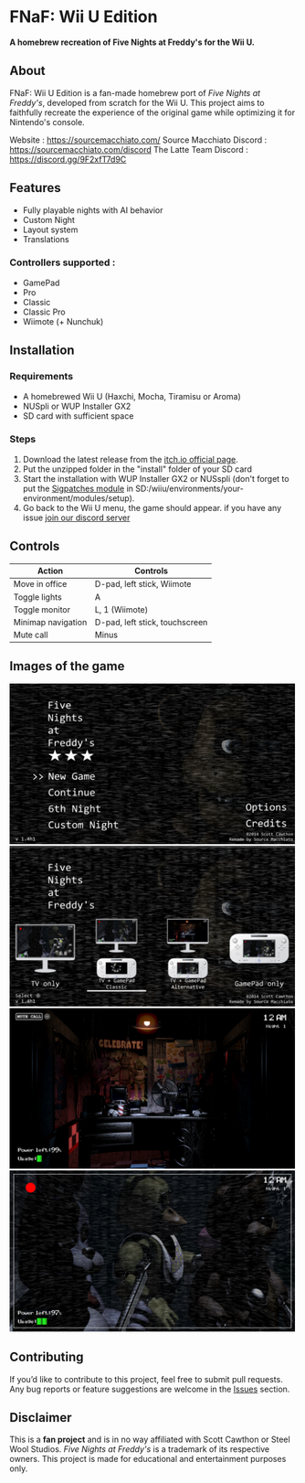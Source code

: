 # FNaF: Wii U Edition

**A homebrew recreation of Five Nights at Freddy's for the Wii U.** <br>
## About
FNaF: Wii U Edition is a fan-made homebrew port of *Five Nights at Freddy's*, developed from scratch for the Wii U. This project aims to faithfully recreate the experience of the original game while optimizing it for Nintendo's console.

Website : https://sourcemacchiato.com/
Source Macchiato Discord : https://sourcemacchiato.com/discord
The Latte Team Discord : https://discord.gg/9F2xfT7d9C
## Features
- Fully playable nights with AI behavior
- Custom Night
- Layout system
- Translations

### Controllers supported :
- GamePad
- Pro
- Classic
- Classic Pro
- Wiimote (+ Nunchuk)

## Installation
### Requirements
- A homebrewed Wii U (Haxchi, Mocha, Tiramisu or Aroma)
- NUSpli or WUP Installer GX2
- SD card with sufficient space

### Steps
1. Download the latest release from the [itch.io official page](https://the-latte-macchiato.itch.io/fnaf-wiiu-edition).
2. Put the unzipped folder in the "install" folder of your SD card
3. Start the installation with WUP Installer GX2 or NUSspli (don't forget to put the [Sigpatches module](https://github.com/marco-calautti/SigpatchesModuleWiiU) in SD:/wiiu/environments/your-environment/modules/setup).
4. Go back to the Wii U menu, the game should appear. if you have any issue [join our discord server](https://discord.com/invite/Swybxyc3kU)

## Controls
| Action                  | Controls                          |
|-------------------------|----------------------------------|
| Move in office         | D-pad, left stick, Wiimote       |
| Toggle lights          | A                                |
| Toggle monitor         | L, 1 (Wiimote)                   |
| Minimap navigation     | D-pad, left stick, touchscreen   |
| Mute call             | Minus                            |


## Images of the game
<img src="/Medias/Cover1.png" width="500"> <img src="/Medias/Cover2.png" width="500"> <img src="/Medias/Cover3.png" width="500"> <img src="/Medias/Cover4.png" width="500">
## Contributing
If you’d like to contribute to this project, feel free to submit pull requests. Any bug reports or feature suggestions are welcome in the [Issues](https://github.com/Source-Macchiato/FNaF-WiiU-SC/issues) section.

## Disclaimer
This is a **fan project** and is in no way affiliated with Scott Cawthon or Steel Wool Studios. *Five Nights at Freddy's* is a trademark of its respective owners. This project is made for educational and entertainment purposes only.
